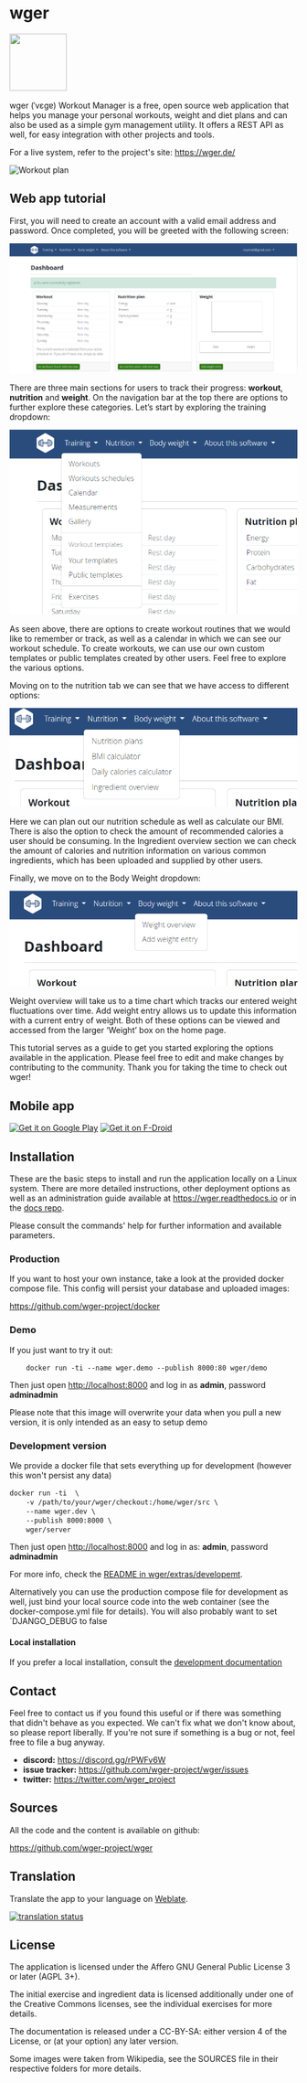 # wger
<img src="https://raw.githubusercontent.com/wger-project/wger/master/wger/core/static/images/logos/logo.png" width="100" height="100" />

wger (ˈvɛɡɐ) Workout Manager is a free, open source web application that helps
you manage your personal workouts, weight and diet plans and can also be used
as a simple gym management utility. It offers a REST API as well, for easy
integration with other projects and tools.

For a live system, refer to the project's site: <https://wger.de/>

![Workout plan](https://raw.githubusercontent.com/wger-project/wger/master/wger/software/static/images/workout.png)

## Web app tutorial
First, you will need to create an account with a valid email address and password. Once completed, you will be greeted with the following screen:

![TutorialImage1](wger/core/static/images/tutorialImage3.png)

There are three main sections for users to track their progress: **workout**, **nutrition** and **weight**. On the navigation bar at the top there are options to further explore these categories. Let’s start by exploring the training dropdown:

![TutorialImage2](wger/core/static/images/tutorialImage4.png)

As seen above, there are options to create workout routines that we would like to remember or track, as well as a calendar in which we can see our workout schedule. To create workouts, we can use our own custom templates or public templates created by other users. Feel free to explore the various options.

Moving on to the nutrition tab we can see that we have access to different options:

![TutorialImage3](wger/core/static/images/tutorialImage2.png)

Here we can plan out our nutrition schedule as well as calculate our BMI. There is also the option to check the amount of recommended calories a user should be consuming. In the Ingredient overview section we can check the amount of calories and nutrition information on various common ingredients, which has been uploaded and supplied by other users.

Finally, we move on to the Body Weight dropdown:

![TutorialImage4](wger/core/static/images/tutorialImage1.png)

Weight overview will take us to a time chart which tracks our entered weight fluctuations over time. Add weight entry allows us to update this information with a current entry of weight. Both of these options can be viewed and accessed from the larger ‘Weight’ box on the home page.

This tutorial serves as a guide to get you started exploring the options available in the application. Please feel free to edit and make changes by contributing to the community. Thank you for taking the time to check out wger!


## Mobile app
[<img src="https://play.google.com/intl/en_us/badges/images/generic/en-play-badge.png"
      alt="Get it on Google Play"
      height="80">](https://play.google.com/store/apps/details?id=de.wger.flutter)
[<img src="https://fdroid.gitlab.io/artwork/badge/get-it-on.png"
      alt="Get it on F-Droid"
      height="80">](https://f-droid.org/packages/de.wger.flutter/)


## Installation

These are the basic steps to install and run the application locally on a Linux
system. There are more detailed instructions, other deployment options as well
as an administration guide available at <https://wger.readthedocs.io> or in the
[docs repo](https://github.com/wger-project/docs).

Please consult the commands' help for further information and available
parameters.


### Production

If you want to host your own instance, take a look at the provided docker
compose file. This config will persist your database and uploaded images:

<https://github.com/wger-project/docker>

### Demo

If you just want to try it out:

```shell script
    docker run -ti --name wger.demo --publish 8000:80 wger/demo
```

Then just open <http://localhost:8000> and log in as **admin**, password **adminadmin**

Please note that this image will overwrite your data when you pull a new version,
it is only intended as an easy to setup demo

### Development version

We provide a docker file that sets everything up for development (however this won't
persist any data)

````shell script
docker run -ti  \
    -v /path/to/your/wger/checkout:/home/wger/src \
    --name wger.dev \
    --publish 8000:8000 \ 
    wger/server
````

Then just open <http://localhost:8000> and log in as: **admin**, password **adminadmin**

For more info, check the [README in wger/extras/developemt](
 ./extras/docker/development/README.md
).

Alternatively you can use the production compose file for development as well,
just bind your local source code into the web container (see the docker-compose.yml
file for details). You will also probably want to set `DJANGO_DEBUG to false

#### Local installation

If you prefer a local installation, consult the
[development documentation](https://wger.readthedocs.io/en/latest/development.html)


## Contact

Feel free to contact us if you found this useful or if there was something that
didn't behave as you expected. We can't fix what we don't know about, so please
report liberally. If you're not sure if something is a bug or not, feel free to
file a bug anyway.

* **discord:** <https://discord.gg/rPWFv6W>
* **issue tracker:** <https://github.com/wger-project/wger/issues>
* **twitter:** <https://twitter.com/wger_project>


## Sources

All the code and the content is available on github:

<https://github.com/wger-project/wger>


## Translation
Translate the app to your language on [Weblate](https://hosted.weblate.org/engage/wger/).

[![translation status](https://hosted.weblate.org/widgets/wger/-/multi-blue.svg)](https://hosted.weblate.org/engage/wger/)


## License

The application is licensed under the Affero GNU General Public License 3 or
later (AGPL 3+).

The initial exercise and ingredient data is licensed additionally under one of
the Creative Commons licenses, see the individual exercises for more details.

The documentation is released under a CC-BY-SA: either version 4 of the License,
or (at your option) any later version.

Some images were taken from Wikipedia, see the SOURCES file in their respective
folders for more details.
